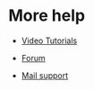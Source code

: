# More help

* [Video Tutorials](https://www.researchcatalogue.net/view/273532/273533)  

* [Forum](http://www.sarconference2016.net/forum)  

* [Mail support](mailto:rc@researchcatalogue.net)  






